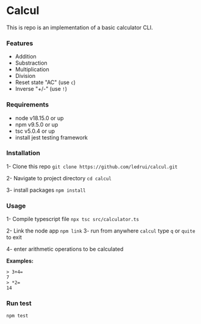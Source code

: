 # Calcul
This is repo is an implementation of a basic calculator CLI.

### Features
* Addition
* Substraction
* Multiplication
* Division
* Reset state "AC" (use `c`)
* Inverse "+/-" (use `!`)

### Requirements
* node v18.15.0 or up
* npm v9.5.0 or up
* tsc v5.0.4 or up
* install jest testing framework

### Installation
1- Clone this repo
`git clone https://github.com/ledrui/calcul.git`

2- Navigate to project directory
`cd calcul`

3- install packages
`npm install`

### Usage
1- Compile typescript file 
  `npx tsc src/calculator.ts`

2- Link the node app 
`npm link`
3- run from anywhere
`calcul` type `q` or `quite` to exit

4- enter arithmetic operations to be calculated

**Examples:**
```
> 3+4=
7
> *2=
14
``` 
### Run test
`npm test`

